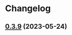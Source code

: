 # Changelog

## [0.3.9](https://github.com/soybeanjs/eslint-config/compare/v0.3.8...v0.3.9) (2023-05-24)



